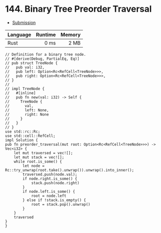 # 144. Binary Tree Preorder Traversal
- [Submission](https://leetcode.com/submissions/detail/1113124275/)

| Language | Runtime | Memory |
| :-       |       -:|      -:|
| Rust | 0 ms | 2 MB |
```
// Definition for a binary tree node.
// #[derive(Debug, PartialEq, Eq)]
// pub struct TreeNode {
//   pub val: i32,
//   pub left: Option<Rc<RefCell<TreeNode>>>,
//   pub right: Option<Rc<RefCell<TreeNode>>>,
// }
// 
// impl TreeNode {
//   #[inline]
//   pub fn new(val: i32) -> Self {
//     TreeNode {
//       val,
//       left: None,
//       right: None
//     }
//   }
// }
use std::rc::Rc;
use std::cell::RefCell;
impl Solution {
pub fn preorder_traversal(mut root: Option<Rc<RefCell<TreeNode>>>) -> Vec<i32> {
    let mut traversed = vec![];
    let mut stack = vec![];
    while root.is_some() {
        let node = Rc::try_unwrap(root.take().unwrap()).unwrap().into_inner();
        traversed.push(node.val);
        if node.right.is_some() {
            stack.push(node.right)
        }
        if node.left.is_some() {
            root = node.left
        } else if !stack.is_empty() {
            root = stack.pop().unwrap()
        }
    }
    traversed
}
}
```
